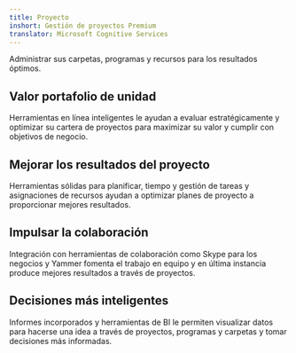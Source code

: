 ```yaml
---
title: Proyecto
inshort: Gestión de proyectos Premium
translator: Microsoft Cognitive Services
---
```


Administrar sus carpetas, programas y recursos para los resultados óptimos.

## Valor portafolio de unidad
Herramientas en línea inteligentes le ayudan a evaluar estratégicamente y optimizar su cartera de proyectos para maximizar su valor y cumplir con objetivos de negocio. 

## Mejorar los resultados del proyecto
Herramientas sólidas para planificar, tiempo y gestión de tareas y asignaciones de recursos ayudan a optimizar planes de proyecto a proporcionar mejores resultados. 

## Impulsar la colaboración
Integración con herramientas de colaboración como Skype para los negocios y Yammer fomenta el trabajo en equipo y en última instancia produce mejores resultados a través de proyectos. 

## Decisiones más inteligentes 
Informes incorporados y herramientas de BI le permiten visualizar datos para hacerse una idea a través de proyectos, programas y carpetas y tomar decisiones más informadas. 





